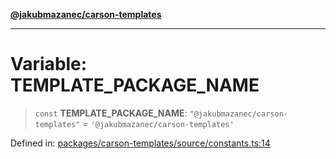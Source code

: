 [**@jakubmazanec/carson-templates**](../README.md)

---

# Variable: TEMPLATE_PACKAGE_NAME

> `const` **TEMPLATE_PACKAGE_NAME**: `"@jakubmazanec/carson-templates"` =
> `'@jakubmazanec/carson-templates'`

Defined in:
[packages/carson-templates/source/constants.ts:14](https://github.com/jakubmazanec/tools/blob/a9ba87d349a220bbed24d161794f90a6ba6009e5/packages/carson-templates/source/constants.ts#L14)
